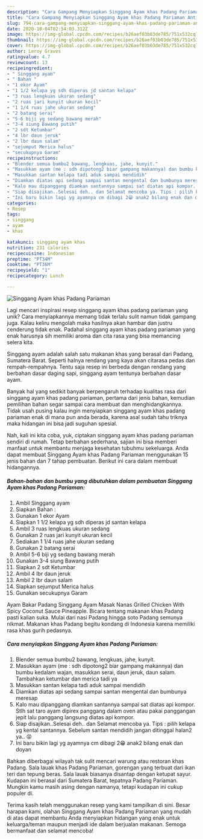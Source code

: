 ```yaml
---
description: "Cara Gampang Menyiapkan Singgang Ayam khas Padang Pariaman Anti Gagal"
title: "Cara Gampang Menyiapkan Singgang Ayam khas Padang Pariaman Anti Gagal"
slug: 794-cara-gampang-menyiapkan-singgang-ayam-khas-padang-pariaman-anti-gagal
date: 2020-10-04T02:54:03.312Z
image: https://img-global.cpcdn.com/recipes/b26aef03b03de785/751x532cq70/singgang-ayam-khas-padang-pariaman-foto-resep-utama.jpg
thumbnail: https://img-global.cpcdn.com/recipes/b26aef03b03de785/751x532cq70/singgang-ayam-khas-padang-pariaman-foto-resep-utama.jpg
cover: https://img-global.cpcdn.com/recipes/b26aef03b03de785/751x532cq70/singgang-ayam-khas-padang-pariaman-foto-resep-utama.jpg
author: Leroy Graves
ratingvalue: 4.7
reviewcount: 13
recipeingredient:
- " Singgang ayam"
- " Bahan "
- "1 ekor Ayam"
- "1 1/2 kelapa yg sdh diperas jd santan kelapa"
- "3 ruas lengkuas ukuran sedang"
- "2 ruas jari kunyit ukuran kecil"
- "1 1/4 ruas jahe ukuran sedang"
- "2 batang serai"
- "5-6 biji yg sedang bawang merah"
- "3-4 siung Bawang putih"
- "2 sdt Ketumbar"
- "4 lbr daun jeruk"
- "2 lbr daun salam"
- "sejumput Merica halus"
- "secukupnya Garam"
recipeinstructions:
- "Blender semua bumbu2 bawang, lengkuas, jahe, kunyit."
- "Masukkan ayam (me : sdh dipotong2 biar gampang makannya) dan bumbu kedalam wajan, masukkan serai, daun jeruk, daun salam. Tambahkan ketumbar dan merica tadi ya"
- "Masukkan santan kelapa tadi aduk sampai mendidih"
- "Diamkan diatas api sedang sampai santan mengental dan bumbunya meresap"
- "Kalo mau dipanggang diamkan santannya sampai sat diatas api kompor. Stlh sat taro ayam dipirex panggang dalam oven atau pakai panggangan jepit lalu panggang langsung diatas api kompor."
- "Siap disajikan..Selesai deh.. dan Selamat mencoba ya. Tips : pilih kelapa yg kental santannya. Sebelum santan mendidih jangan ditinggal halan2 ya.. 😝"
- "Ini baru bikin lagi yg ayamnya cm dibagi 2😁 anak2 bilang enak dan doyan"
categories:
- Resep
tags:
- singgang
- ayam
- khas

katakunci: singgang ayam khas 
nutrition: 231 calories
recipecuisine: Indonesian
preptime: "PT34M"
cooktime: "PT36M"
recipeyield: "1"
recipecategory: Lunch

---
```



![Singgang Ayam khas Padang Pariaman](https://img-global.cpcdn.com/recipes/b26aef03b03de785/751x532cq70/singgang-ayam-khas-padang-pariaman-foto-resep-utama.jpg)

Lagi mencari inspirasi resep singgang ayam khas padang pariaman yang unik? Cara menyiapkannya memang tidak terlalu sulit namun tidak gampang juga. Kalau keliru mengolah maka hasilnya akan hambar dan justru cenderung tidak enak. Padahal singgang ayam khas padang pariaman yang enak harusnya sih memiliki aroma dan cita rasa yang bisa memancing selera kita.

Singgang ayam adalah salah satu makanan khas yang berasal dari Padang, Sumatera Barat. Seperti halnya rendang yang kaya akan citarasa pedas dan rempah-rempahnya. Tentu saja resep ini berbeda dengan rendang yang berbahan dasar daging sapi, singgang ayam tentunya berbahan dasar ayam.

Banyak hal yang sedikit banyak berpengaruh terhadap kualitas rasa dari singgang ayam khas padang pariaman, pertama dari jenis bahan, kemudian pemilihan bahan segar sampai cara membuat dan menghidangkannya. Tidak usah pusing kalau ingin menyiapkan singgang ayam khas padang pariaman enak di mana pun anda berada, karena asal sudah tahu triknya maka hidangan ini bisa jadi suguhan spesial.


Nah, kali ini kita coba, yuk, ciptakan singgang ayam khas padang pariaman sendiri di rumah. Tetap berbahan sederhana, sajian ini bisa memberi manfaat untuk membantu menjaga kesehatan tubuhmu sekeluarga. Anda dapat membuat Singgang Ayam khas Padang Pariaman menggunakan 15 jenis bahan dan 7 tahap pembuatan. Berikut ini cara dalam membuat hidangannya.

<!--inarticleads1-->

##### Bahan-bahan dan bumbu yang dibutuhkan dalam pembuatan Singgang Ayam khas Padang Pariaman:

1. Ambil  Singgang ayam
1. Siapkan  Bahan :
1. Gunakan 1 ekor Ayam
1. Siapkan 1 1/2 kelapa yg sdh diperas jd santan kelapa
1. Ambil 3 ruas lengkuas ukuran sedang
1. Gunakan 2 ruas jari kunyit ukuran kecil
1. Sediakan 1 1/4 ruas jahe ukuran sedang
1. Gunakan 2 batang serai
1. Ambil 5-6 biji yg sedang bawang merah
1. Gunakan 3-4 siung Bawang putih
1. Siapkan 2 sdt Ketumbar
1. Ambil 4 lbr daun jeruk
1. Ambil 2 lbr daun salam
1. Siapkan sejumput Merica halus
1. Gunakan secukupnya Garam


Ayam Bakar Padang Singgang Ayam Masak Nanas Grilled Chicken With Spicy Coconut Sauce Pineapple. Bicara tentang makanan khas Padang pasti kalian suka. Mulai dari nasi Padang hingga soto Padang semunya nikmat. Makanan khas Padang begitu kondang di Indonesia karena memiliki rasa khas gurih pedasnya. 

<!--inarticleads2-->

##### Cara menyiapkan Singgang Ayam khas Padang Pariaman:

1. Blender semua bumbu2 bawang, lengkuas, jahe, kunyit.
1. Masukkan ayam (me : sdh dipotong2 biar gampang makannya) dan bumbu kedalam wajan, masukkan serai, daun jeruk, daun salam. Tambahkan ketumbar dan merica tadi ya
1. Masukkan santan kelapa tadi aduk sampai mendidih
1. Diamkan diatas api sedang sampai santan mengental dan bumbunya meresap
1. Kalo mau dipanggang diamkan santannya sampai sat diatas api kompor. Stlh sat taro ayam dipirex panggang dalam oven atau pakai panggangan jepit lalu panggang langsung diatas api kompor.
1. Siap disajikan..Selesai deh.. dan Selamat mencoba ya. Tips : pilih kelapa yg kental santannya. Sebelum santan mendidih jangan ditinggal halan2 ya.. 😝
1. Ini baru bikin lagi yg ayamnya cm dibagi 2😁 anak2 bilang enak dan doyan


Bahkan diberbagai wilayah tak sulit mencari warung atau restoran khas Padang. Sala lauak khas Padang Pariaman, gorengan yang terbuat dari ikan teri dan tepung beras. Sala lauak biasanya disantap dengan ketupat sayur. Kudapan ini berasal dari Sumatera Barat, tepatnya Padang Pariaman. Mungkin kamu masih asing dengan namanya, tetapi kudapan ini cukup populer di. 

Terima kasih telah menggunakan resep yang kami tampilkan di sini. Besar harapan kami, olahan Singgang Ayam khas Padang Pariaman yang mudah di atas dapat membantu Anda menyiapkan hidangan yang enak untuk keluarga/teman maupun menjadi ide dalam berjualan makanan. Semoga bermanfaat dan selamat mencoba!
